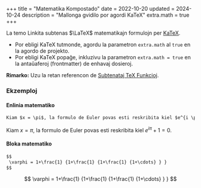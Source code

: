 +++
title = "Matematika Kompostado"
date = 2022-10-20
updated = 2024-10-24
description = "Mallonga gvidilo por agordi KaTeX"
extra.math = true
+++

La temo Linkita subtenas $\LaTeX$ matematikajn formulojn per [KaTeX](https://katex.org/).

<!--more-->

- Por ebligi KaTeX tutmonde, agordu la parametron `extra.math` al `true` en la agordo de projekto.
- Por ebligi KaTeX popaĝe, inkluzivu la parametron `extra.math = true` en la antaŭaferoj (frontmatter) de enhavaj dosieroj.

**Rimarko:** Uzu la retan referencon de [Subtenataj TeX Funkcioj](https://katex.org/docs/supported.html).

### Ekzemploj

#### Enlinia matematiko

```markdown
Kiam $x = \pi$, la formulo de Euler povas esti reskribita kiel $e^{i \pi} + 1 = 0$.
```

Kiam $x = \pi$, la formulo de Euler povas esti reskribita kiel $e^{i \pi} + 1 = 0$.

#### Bloka matematiko

```markdown
$$
 \varphi = 1+\frac{1} {1+\frac{1} {1+\frac{1} {1+\cdots} } }
$$
```

$$
 \varphi = 1+\frac{1} {1+\frac{1} {1+\frac{1} {1+\cdots} } }
$$
